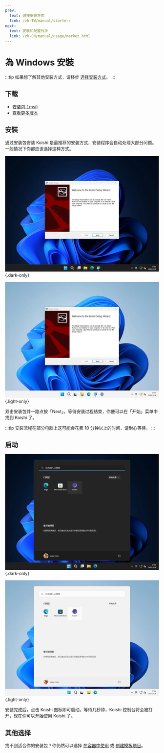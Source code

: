 ```yaml
---
prev:
  text: 選擇安裝方式
  link: /zh-TW/manual/starter/
next:
  text: 安裝和配置外掛
  link: /zh-CN/manual/usage/market.html
---
```


# 為 Windows 安裝

:::tip
如果想了解其他安装方式，请移步 [选择安装方式](./index.md)。
:::

## 下载

- [安装包 (.msi)](https://k.ilharp.cc/win.msi)
- [查看更多版本](https://github.com/koishijs/koishi-desktop/releases)

## 安裝

通过安装包安装 Koishi 是最推荐的安装方式，安装程序会自动处理大部分问题。一般情况下你都应该选择这种方式。

![msi-installer](/manual/windows/msi-installer-dark.webp) {.dark-only}

![msi-installer](/manual/windows/msi-installer-light.webp) {.light-only}

双击安装包并一路点按「Next」，等待安装过程结束，你便可以在「开始」菜单中找到 Koishi 了。

:::tip
安装流程在部分电脑上这可能会花费 10 分钟以上的时间，请耐心等待。
:::

## 启动

![start-menu](/manual/windows/start-menu-dark.webp) {.dark-only}

![start-menu](/manual/windows/start-menu-light.webp) {.light-only}

安装完成后，点击 Koishi 图标即可启动。等待几秒钟，Koishi 控制台将会被打开，现在你可以开始使用 Koishi 了。

## 其他选择

找不到适合你的安装包？你仍然可以选择 [在容器中使用](./docker.md) 或 [创建模板项目](./boilerplate.md)。
